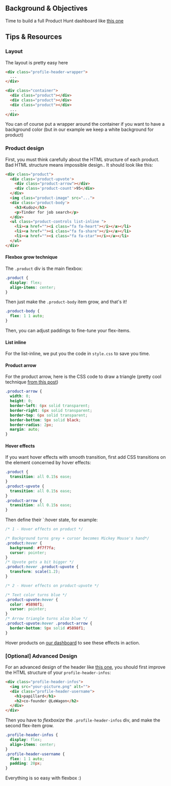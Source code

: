 ## Background & Objectives

Time to build a full Product Hunt dashboard like [this one](http://lewagon.github.io/html-css-challenges/12-profile-with-products/)


## Tips & Resources

### Layout

The layout is pretty easy here

```html
<div class="profile-header-wrapper">
  ...
</div>

<div class="container">
  <div class="product"></div>
  <div class="product"></div>
  <div class="product"></div>
  ...
</div>
```

You can of course put a wrapper around the container if you want to have a background color (but in our example we keep a white background for product)

### Product design

First, you must think carefully about the HTML structure of each product. Bad HTML structure means impossible design.. It should look like this:

```html
<div class="product">
  <div class='product-upvote'>
    <div class="product-arrow"></div>
    <div class='product-count'>95</div>
  </div>
  <img class="product-image" src="...">
  <div class='product-body'>
    <h3>Kudoz</h3>
    <p>Tinder for job search</p>
  </div>
  <ul class="product-controls list-inline ">
    <li><a href=""><i class="fa fa-heart"></i></a></li>
    <li><a href=""><i class="fa fa-share"></i></a></li>
    <li><a href=""><i class="fa fa-star"></i></a></li>
  </ul>
</div>
```
#### Flexbox grow technique

The `.product` div is the main flexbox:

```css
.product {
  display: flex;
  align-items: center;
}
```

Then just make the `.product-body` item grow, and that's it!

```css
.product-body {
  flex: 1 1 auto;
}
```

Then, you can adjust paddings to fine-tune your flex-items.


#### List inline

For the list-inline, we put you the code in `style.css` to save you time.

#### Product arrow

For the product arrow, here is the CSS code to draw a triangle (pretty cool technique [from this post](https://css-tricks.com/examples/ShapesOfCSS/))

```css
.product-arrow {
  width: 0;
  height: 0;
  border-left: 6px solid transparent;
  border-right: 6px solid transparent;
  border-top: 6px solid transparent;
  border-bottom: 9px solid black;
  border-radius: 2px;
  margin: auto;
}
```

#### Hover effects

If you want hover effects with smooth transition, first add CSS transitions on the element concerned by hover effects:

```css
.product {
  transition: all 0.15s ease;
}
.product-upvote {
  transition: all 0.15s ease;
}
.product-arrow {
  transition: all 0.15s ease;
}
```

Then define their `:hover state, for example:

```css
/* 1 - Hover effects on product */

/* Background turns grey + cursor becomes Mickey Mouse's hand*/
.product:hover {
  background: #f7f7fa;
  cursor: pointer;
}
/* Upvote gets a bit bigger */
.product:hover .product-upvote {
  transform: scale(1.2);
}

/* 2 - Hover effects on product-upvote */

/* Text color turns blue */
.product-upvote:hover {
  color: #5898f1;
  cursor: pointer;
}
/* Arrow triangle turns also blue */
.product-upvote:hover .product-arrow {
  border-bottom: 9px solid #5898f1;
}
```

Hover products on [our dashboard](http://lewagon.github.io/html-css-challenges/12-profile-with-products/) to see these effects in action.


### [Optional] Advanced Design

For an advanced design of the header like [this one](http://lewagon.github.io/html-css-challenges/12-profile-with-products-bis/), you should first improve the HTML structure of your `profile-header-infos`:

```html
<div class="profile-header-infos">
  <img src="your-picture.png" alt="">
  <div class="profile-header-username">
    <h1>papillard</h1>
    <h2>co-founder @LeWagon</h2>
  </div>
</div>
```

Then you have to <i>flexboxize</i> the `.profile-header-infos` div, and make the second flex-item grow.

```css
.profile-header-infos {
  display: flex;
  align-items: center;
}
.profile-header-username {
  flex: 1 1 auto;
  padding: 20px;
}
```

Everything is so easy with flexbox :)

